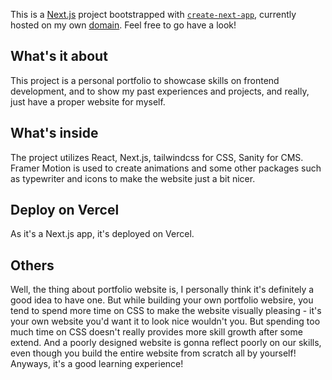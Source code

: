 This is a [Next.js](https://nextjs.org/) project bootstrapped with [`create-next-app`](https://github.com/vercel/next.js/tree/canary/packages/create-next-app), currently hosted on my own [domain](https://yingchaoooo.me/). Feel free to go have a look!

## What's it about
This project is a personal portfolio to showcase skills on frontend development, and to show my past experiences and projects, and really, just have a proper website for myself.

## What's inside
The project utilizes React, Next.js, tailwindcss for CSS, Sanity for CMS. 
Framer Motion is used to create animations and some other packages such as typewriter and icons to make the website just a bit nicer.

## Deploy on Vercel
As it's a Next.js app, it's deployed on Vercel.

## Others
Well, the thing about portfolio website is, I personally think it's definitely a good idea to have one. But while building your own portfolio websire, you tend to spend more time on CSS to make the website visually pleasing - it's your own website you'd want it to look nice wouldn't you.
But spending too much time on CSS doesn't really provides more skill growth after some extend. And a poorly designed website is gonna reflect poorly on our skills, even though you build the entire website from scratch all by yourself!
Anyways, it's a good learning experience!
